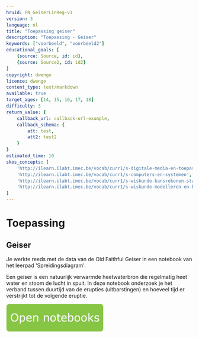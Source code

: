 ```yaml
---
hruid: PN_GeiserLinReg-v1
version: 3
language: nl
title: "Toepassing geiser"
description: "Toepassing - Geiser"
keywords: ["voorbeeld", "voorbeeld2"]
educational_goals: [
    {source: Source, id: id}, 
    {source: Source2, id: id2}
]
copyright: dwengo
licence: dwengo
content_type: text/markdown
available: true
target_ages: [14, 15, 16, 17, 18]
difficulty: 3
return_value: {
    callback_url: callback-url-example,
    callback_schema: {
        att: test,
        att2: test2
    }
}
estimated_time: 10
skos_concepts: [
    'http://ilearn.ilabt.imec.be/vocab/curr1/s-digitale-media-en-toepassingen', 
    'http://ilearn.ilabt.imec.be/vocab/curr1/s-computers-en-systemen', 
    'http://ilearn.ilabt.imec.be/vocab/curr1/s-wiskunde-kansrekenen-statistiek',
    'http://ilearn.ilabt.imec.be/vocab/curr1/s-wiskunde-modelleren-en-heuristiek'
]
---
```


# Toepassing
## Geiser
Je werkte reeds met de data van de Old Faithful Geiser in een notebook van het leerpad 'Spreidingsdiagram'.

Een geiser is een natuurlijk verwarmde heetwaterbron die regelmatig heet water en stoom de lucht in spuit.
In deze notebook onderzoek je het verband tussen duurtijd van de erupties (uitbarstingen) en hoeveel tijd er verstrijkt tot de volgende eruptie.

[![](embed/Knop.png "Knop")](https://kiks.ilabt.imec.be/jupyterhub/?id=0311 "Notebooks Oefenen met Data")

